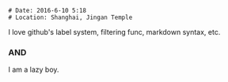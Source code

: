 ```
# Date: 2016-6-10 5:18
# Location: Shanghai, Jingan Temple
```

I love github's label system, filtering func, markdown syntax, etc. 
### AND
I am a lazy boy.
